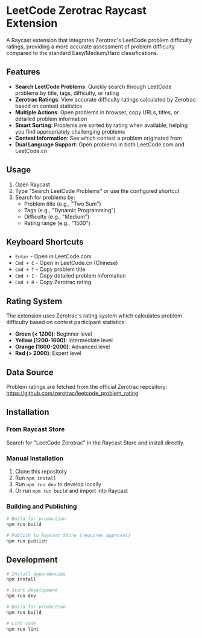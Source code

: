 # LeetCode Zerotrac Raycast Extension

A Raycast extension that integrates Zerotrac's LeetCode problem difficulty ratings, providing a more accurate assessment of problem difficulty compared to the standard Easy/Medium/Hard classifications.

## Features

- **Search LeetCode Problems**: Quickly search through LeetCode problems by title, tags, difficulty, or rating
- **Zerotrac Ratings**: View accurate difficulty ratings calculated by Zerotrac based on contest statistics
- **Multiple Actions**: Open problems in browser, copy URLs, titles, or detailed problem information
- **Smart Sorting**: Problems are sorted by rating when available, helping you find appropriately challenging problems
- **Contest Information**: See which contest a problem originated from
- **Dual Language Support**: Open problems in both LeetCode.com and LeetCode.cn

## Usage

1. Open Raycast
2. Type "Search LeetCode Problems" or use the configured shortcut
3. Search for problems by:
   - Problem title (e.g., "Two Sum")
   - Tags (e.g., "Dynamic Programming")
   - Difficulty (e.g., "Medium")
   - Rating range (e.g., "1500")

## Keyboard Shortcuts

- `Enter` - Open in LeetCode.com
- `Cmd + C` - Open in LeetCode.cn (Chinese)
- `Cmd + T` - Copy problem title
- `Cmd + I` - Copy detailed problem information
- `Cmd + R` - Copy Zerotrac rating

## Rating System

The extension uses Zerotrac's rating system which calculates problem difficulty based on contest participant statistics:

- **Green (< 1200)**: Beginner level
- **Yellow (1200-1600)**: Intermediate level  
- **Orange (1600-2000)**: Advanced level
- **Red (> 2000)**: Expert level

## Data Source

Problem ratings are fetched from the official Zerotrac repository:
https://github.com/zerotrac/leetcode_problem_rating

## Installation

### From Raycast Store
Search for "LeetCode Zerotrac" in the Raycast Store and install directly.

### Manual Installation
1. Clone this repository
2. Run `npm install`
3. Run `npm run dev` to develop locally
4. Or run `npm run build` and import into Raycast

### Building and Publishing
```bash
# Build for production
npm run build

# Publish to Raycast Store (requires approval)
npm run publish
```

## Development

```bash
# Install dependencies
npm install

# Start development
npm run dev

# Build for production
npm run build

# Lint code
npm run lint
```